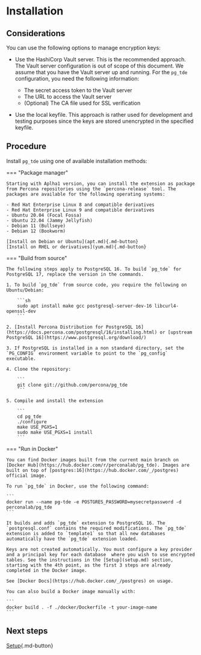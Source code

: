 # Installation

## Considerations

You can use the following options to manage encryption keys:

* Use the HashiCorp Vault server. This is the recommended approach. The Vault server configuration is out of scope of this document. We assume that you have the Vault server up and running. For the  `pg_tde` configuration, you need the following information:

    * The secret access token to the Vault server
    * The URL to access the Vault server
    * (Optional) The CA file used for SSL verification

* Use the local keyfile. This approach is rather used for development and testing purposes since the keys are stored unencrypted in the specified keyfile.

## Procedure 

Install `pg_tde` using one of available installation methods:


=== "Package manager" 

    Starting with Aplha1 version, you can install the extension as package from Percona repositories using the `percona-release` tool. The packages are available for the following operating systems:
    
    - Red Hat Enterprise Linux 8 and compatible derivatives
    - Red Hat Enterprise Linux 9 and compatible derivatives
    - Ubuntu 20.04 (Focal Fossa)
    - Ubuntu 22.04 (Jammy Jellyfish)
    - Debian 11 (Bullseye) 
    - Debian 12 (Bookworm)

    [Install on Debian or Ubuntu](apt.md){.md-button}
    [Install on RHEL or derivatives](yum.md){.md-button}

=== "Build from source"

    The following steps apply to PostgreSQL 16. To build `pg_tde` for PostgreSQL 17, replace the version in the commands. 

    1. To build `pg_tde` from source code, you require the following on Ubuntu/Debian:

        ```sh
        sudo apt install make gcc postgresql-server-dev-16 libcurl4-openssl-dev
        ```

    2. [Install Percona Distribution for PostgreSQL 16](https://docs.percona.com/postgresql/16/installing.html) or [upstream PostgreSQL 16](https://www.postgresql.org/download/)

    3. If PostgreSQL is installed in a non standard directory, set the `PG_CONFIG` environment variable to point to the `pg_config` executable.

    4. Clone the repository:  

        ```
        git clone git://github.com/percona/pg_tde
        ```

    5. Compile and install the extension

        ```
        cd pg_tde
        ./configure
        make USE_PGXS=1
        sudo make USE_PGXS=1 install
        ```

=== "Run in Docker"

    You can find Docker images built from the current main branch on [Docker Hub](https://hub.docker.com/r/perconalab/pg_tde). Images are built on top of [postgres:16](https://hub.docker.com/_/postgres) official image.     

    To run `pg_tde` in Docker, use the following command:    

    ```
    docker run --name pg-tde -e POSTGRES_PASSWORD=mysecretpassword -d perconalab/pg_tde
    ```    

    It builds and adds `pg_tde` extension to PostgreSQL 16. The `postgresql.conf` contains the required modifications. The `pg_tde` extension is added to `template1` so that all new databases automatically have the `pg_tde` extension loaded. 

    Keys are not created automatically. You must configure a key provider and a principal key for each database  where you wish to use encrypted tables. See the instructions in the [Setup](setup.md) section, starting with the 4th point, as the first 3 steps are already completed in the Docker image.

    See [Docker Docs](https://hub.docker.com/_/postgres) on usage.    

    You can also build a Docker image manually with:    

    ```
    docker build . -f ./docker/Dockerfile -t your-image-name
    ```

## Next steps

[Setup](setup.md){.md-button}
